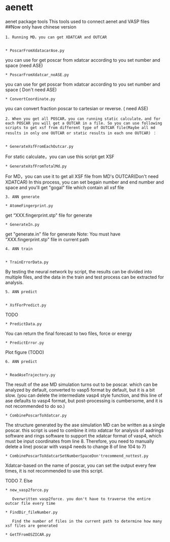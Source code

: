 # aenett
aenet package  tools 
This tools used to connect aenet and VASP files
##Now only have chinese version

	1. Running MD，you can get XDATCAR and OUTCAR


	* PoscarFromXdatacarAse.py    

you can use for get poscar from xdatcar according to you set number and space (need ASE)

	* PoscarFromXdatcar_noASE.py

you can use for get poscar from xdatcar according to you set number and space ( Don't need ASE)

	* ConvertCoordinate.py

you can convert fraction poscar to cartesian or reverse. ( need ASE)


	2. When you get all POSCAR，you can running static calculate，and for each POSCAR you will get a OUTCAR in a file. So you can use following scripts to get xsf from different type of OUTCAR file(Maybe all md results in only one OUTCAR or static results in each one OUTCAR) ：


	* GenerateXsfFromEachOutcar.py     

For static calculate，you can use this script get XSF 

	* GenerateXsfFromTotalMd.py       

For MD，you can use it to get all XSF file from MD's OUTCAR(Don't need XDATCAR)
In this process, you can set begain  number and end number and space and you'll get "gogal" file which contain all xsf file


	3. ANN generate

	* AtomeFingerprint.py

get “XXX.fingerprint.stp" file for generate

	* GenerateIn.py

get "generate.in" file for generate
Note: You must have “XXX.fingerprint.stp" file in current path


	4. ANN train


	* TrainErrorData.py

By testing the neural network by script, the results can be divided into multiple files, and the data in the train and test process can be extracted for analysis.

	5. ANN predict


	* XsfForPredict.py
TODO

	* PredictData.py

You can return the final forecast to two files, force or energy

	* PredictError.py

Plot figure (TODO)


	6. ANN predict


	* ReadAseTrajectory.py

The result of the ase MD simulation turns out to be poscar. which can be analyzed by default, converted to vasp5 format by default, but it is a bit slow. (you can delete the intermediate vasp4 style function, and this line of ase defaults to vasp4 format, but post-processing is cumbersome, and it is not recommended to do so.) 

	* CombinePoscarToXdatcar.py

The structure generated by the ase simulation MD can be written as a single poscar. this script is used to combine it into xdatcar for analysis of aadrings software and rings software to support the xdatcar format of vasp4, which must be input coordinates from line 8. Therefore, you need to manually delete a line) poscar with vasp4 needs to change 8 of line 104 to 7) 

	* CombinePoscarToXdatcarSetNumberSpaceDon'trecommend_nottest.py

Xdatcar-based on the name of poscar, you can set the output every few times, it is not recommended to use this script. 


TODO
	7. Else


	* new_vasp2force.py

       Overwritten vasp2force. you don't have to traverse the entire outcar file every time

	* FindDir_fileNumber.py

       Find the number of files in the current path to determine how many xsf files are generated 

	* GetTFromOSZICAR.py




